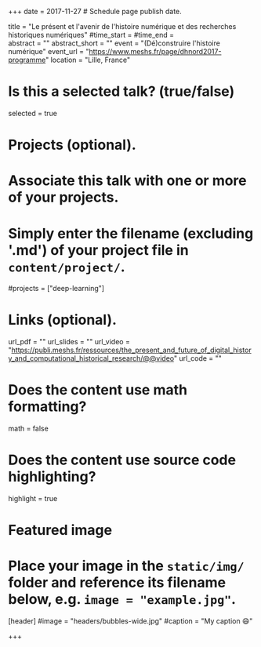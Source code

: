 +++
date = 2017-11-27  # Schedule page publish date.

title = "Le présent et l'avenir de l'histoire numérique et des recherches historiques numériques"
#time_start = 
#time_end =  
abstract = ""
abstract_short = ""
event = "(Dé)construire l'histoire numérique"
event_url = "https://www.meshs.fr/page/dhnord2017-programme"
location = "Lille, France"

# Is this a selected talk? (true/false)
selected = true

# Projects (optional).
#   Associate this talk with one or more of your projects.
#   Simply enter the filename (excluding '.md') of your project file in `content/project/`.
#projects = ["deep-learning"]

# Links (optional).
url_pdf = ""
url_slides = ""
url_video = "https://publi.meshs.fr/ressources/the_present_and_future_of_digital_history_and_computational_historical_research/@@video"
url_code = ""

# Does the content use math formatting?
math = false

# Does the content use source code highlighting?
highlight = true

# Featured image
# Place your image in the `static/img/` folder and reference its filename below, e.g. `image = "example.jpg"`.
[header]
#image = "headers/bubbles-wide.jpg"
#caption = "My caption :smile:"

+++

